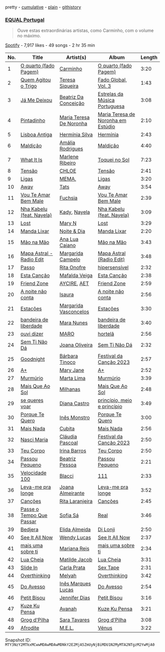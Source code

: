 pretty - [cumulative](/playlists/cumulative/37i9dQZF1DXa3XvSefBFmb.md) - [plain](/playlists/plain/37i9dQZF1DXa3XvSefBFmb) - [githistory](https://github.githistory.xyz/mackorone/spotify-playlist-archive/blob/main/playlists/plain/37i9dQZF1DXa3XvSefBFmb)

### [EQUAL Portugal](https://open.spotify.com/playlist/37i9dQZF1DXa3XvSefBFmb)

> Ouve estas extraordinárias artistas, como Carminho, com o volume no máximo.

[Spotify](https://open.spotify.com/user/spotify) - 7,917 likes - 49 songs - 2 hr 35 min

| No. | Title | Artist(s) | Album | Length |
|---|---|---|---|---|
| 1 | [O quarto \(fado Pagem\)](https://open.spotify.com/track/1qDMm3JN98RlW1u42Jzstn) | [Carminho](https://open.spotify.com/artist/6I1r8xKn6bCeionvZVdzdR) | [O quarto \(fado Pagem\)](https://open.spotify.com/album/2L39HqL0nGDY8Z8dgqKroJ) | 3:20 |
| 2 | [Quem Agitou o Trigo](https://open.spotify.com/track/3lTrw7NLA1r4y2Cs02PKeS) | [Teresa Siqueira](https://open.spotify.com/artist/5eDZoYsYjB3mEOabiPbVA7) | [Fado Global, Vol\. 3](https://open.spotify.com/album/78UfVHhSflXB5M77sy5yEX) | 1:43 |
| 3 | [Já Me Deixou](https://open.spotify.com/track/19MzA3RuQzw4GmAEPVhZbK) | [Beatriz Da Conceição](https://open.spotify.com/artist/65eHtjZey5UkRE7pNFJSTc) | [Estrelas da Música Portuguesa](https://open.spotify.com/album/43BNU5CRBFE4EKbM4Avzhd) | 3:08 |
| 4 | [Pintadinho](https://open.spotify.com/track/50nxe61KbxPVpMhzYR8LmJ) | [Maria Teresa De Noronha](https://open.spotify.com/artist/7n5Uo3hzsVIhOjjvBTFyKY) | [Maria Teresa de Noronha em Estúdio](https://open.spotify.com/album/0akxoOH6qAiyclu6A84JRC) | 2:10 |
| 5 | [Lisboa Antiga](https://open.spotify.com/track/5qfl3GOiB8r72QjYc1SIEf) | [Hermínia Silva](https://open.spotify.com/artist/0u8aWhZhTsf4dPNpJJdu7W) | [Hermínia](https://open.spotify.com/album/2kaGFuAfYSz70gGFJjFq1h) | 2:43 |
| 6 | [Maldição](https://open.spotify.com/track/34yNjpigszjzcYqIIKuAUs) | [Amália Rodrigues](https://open.spotify.com/artist/0DBF33ctUe4yhxKP3eTcCt) | [Maldição](https://open.spotify.com/album/4th660cJKZef4b7QILlbaK) | 4:40 |
| 7 | [What It Is](https://open.spotify.com/track/4EmL09YrvboFZzhKh2IW7f) | [Marlene Ribeiro](https://open.spotify.com/artist/68xgZvZAZc8Iqz9kZUDEDc) | [Toquei no Sol](https://open.spotify.com/album/3q1hEZct2ZR75qQMbLTW1d) | 7:23 |
| 8 | [Tensão](https://open.spotify.com/track/0KqFOhh21c61Qq7aAOMCMu) | [CHLOE](https://open.spotify.com/artist/2sohJUFgwhJEjrbm4QzSfW) | [Tensão](https://open.spotify.com/album/7kSJz69tOWPocv9CNXX8b6) | 2:41 |
| 9 | [Ligas](https://open.spotify.com/track/4kKDAM6GGP4MZ1RLGQfh84) | [MEMA.](https://open.spotify.com/artist/37aohsljYHuwzOG27WiVVY) | [Ligas](https://open.spotify.com/album/6lAcFETq7B6CDMGQZex0Q1) | 3:20 |
| 10 | [Away](https://open.spotify.com/track/0tdRwiHIuFCL1ZbGS4DFse) | [Tats](https://open.spotify.com/artist/6Ao9Z1U6LNvJ6NHXOBWwrI) | [Away](https://open.spotify.com/album/0pjYC3rWHsRmJcjp0tI2P1) | 3:54 |
| 11 | [Vou Te Amar Bem Male](https://open.spotify.com/track/6Dh1GJU0H2Wq9xsI3Xo1KF) | [Fuchsia](https://open.spotify.com/artist/3txfGiTknq9pUF0rA2Y3z3) | [Vou Te Amar Bem Male](https://open.spotify.com/album/0q04Hmxy7HRuIqYfIN6wOB) | 2:39 |
| 12 | [Nha Kabelu \(feat\. Nayela\)](https://open.spotify.com/track/13t0QukUq6xgwBHGRUcV4C) | [Kady](https://open.spotify.com/artist/2tR18g0y9MW8OsxxwzqpIz), [Nayela](https://open.spotify.com/artist/7bJaYw4jbgEpFicu97uMgH) | [Nha Kabelu \(feat\. Nayela\)](https://open.spotify.com/album/4ek95wuvEuOlSNP1DDqp9h) | 3:09 |
| 13 | [Lost](https://open.spotify.com/track/6oT6UlMwU8O4lu3t3nA3s2) | [Mary N](https://open.spotify.com/artist/12bNvbaCaPa9AWxhFyAInb) | [Lost](https://open.spotify.com/album/7bfXUM77oQdx05jN9VKkem) | 3:29 |
| 14 | [Manda Lixar](https://open.spotify.com/track/3VydiQyLcnb48B2hwo3jan) | [Noite & Dia](https://open.spotify.com/artist/310x2pKIxabeKkMosSOGJf) | [Manda Lixar](https://open.spotify.com/album/41W7HnXNNE6YZvyJRspXKo) | 2:20 |
| 15 | [Mão na Mão](https://open.spotify.com/track/1Zv6mhftaA2CRYjiPHZnhB) | [Ana Lua Caiano](https://open.spotify.com/artist/6TeD6DGSCfviinhl40SvYF) | [Mão na Mão](https://open.spotify.com/album/3BYLGQ48u9Gv2Hra4Zl513) | 3:43 |
| 16 | [Mapa Astral \- Radio Edit](https://open.spotify.com/track/1v8HRgcPT6EU8iS72Bus6o) | [Margarida Campelo](https://open.spotify.com/artist/3bbmsol5aDwGqorVdy2s50) | [Mapa Astral \(Radio Edit\)](https://open.spotify.com/album/2A7kftDKfsNnWI19LbGYQ6) | 3:48 |
| 17 | [Passo](https://open.spotify.com/track/412hSQedSdwzOIZHpQ7Otu) | [Rita Onofre](https://open.spotify.com/artist/7vVA69an2aWJ4q8lY5KC9Z) | [hipersensível](https://open.spotify.com/album/02iEIs8KnhR4xxvK301Rin) | 2:32 |
| 18 | [Esta Canção](https://open.spotify.com/track/0fyiPbrQwEvjGtljWwsGh6) | [Mafalda Veiga](https://open.spotify.com/artist/5bD6psQfhLXvadNAD0VttX) | [Esta Canção](https://open.spotify.com/album/5IdHyIM8ZuYVK0yR6XUn2E) | 2:38 |
| 19 | [Friend Zone](https://open.spotify.com/track/4miuy3pvA6hu4P064319An) | [AYCIRE](https://open.spotify.com/artist/0TaEbExGFUq0KXTfQyaiDJ), [AET](https://open.spotify.com/artist/1PSaLNwxWV9e6NCrxNbpIu) | [Friend Zone](https://open.spotify.com/album/4nyYQUcbQiFIoeWKx6ra23) | 2:59 |
| 20 | [A noite não conta](https://open.spotify.com/track/36S4xnUQpRr3it9WPb5Gcy) | [Isaura](https://open.spotify.com/artist/2oiBFya19iAwi0SCaltq1F) | [A noite não conta](https://open.spotify.com/album/5yjLmqBL5vWh37Z8bQVqaw) | 2:56 |
| 21 | [Estações](https://open.spotify.com/track/75WHmcPKPHcV9vvF4sKikH) | [Margarida Vasconcelos](https://open.spotify.com/artist/6R5cBF5xIxveaGIefYV2C9) | [Estações](https://open.spotify.com/album/2j6hIjOJXpWeBxXGJxJlIV) | 3:30 |
| 22 | [bandeira de liberdade](https://open.spotify.com/track/3B0wA2BZso7Y2BY05NWK4G) | [Mara Nunes](https://open.spotify.com/artist/7nwRVzVhK3SkzSRJMZweXO) | [bandeira de liberdade](https://open.spotify.com/album/799cQYqTQt68zMK9elKyvZ) | 3:40 |
| 23 | [ouvi dizer](https://open.spotify.com/track/6zVFjOyyapIpNDZxYQVsnF) | [MARO](https://open.spotify.com/artist/3NP4jJcW3R6qO6rbtnH0wn) | [hortelã](https://open.spotify.com/album/6dvJwQ43S7Q1avsF1wT6XA) | 2:56 |
| 24 | [Sem Ti Não Dá](https://open.spotify.com/track/0kZXuNjVgjmkOpXy0sNvmL) | [Joana Oliveira](https://open.spotify.com/artist/2E0tfKjtPJhGFmkjf7Srjh) | [Sem Ti Não Dá](https://open.spotify.com/album/08I6COxIrblOLfnC5lJ26b) | 2:32 |
| 25 | [Goodnight](https://open.spotify.com/track/2zBVLxBa67NP7rO4wjJMmP) | [Bárbara Tinoco](https://open.spotify.com/artist/10okQWuBo3LEA8HSZ1VUMT) | [Festival da Canção 2023](https://open.spotify.com/album/57v1ACsenMa34vYqhuLl0d) | 2:57 |
| 26 | [A+](https://open.spotify.com/track/2gGsuFVySFk1lMI2QNRHl1) | [Mary Jane](https://open.spotify.com/artist/7De3aXysEvuHh3pEGZqBau) | [A+](https://open.spotify.com/album/057KMRdPqQAKKZkwbkylzh) | 2:52 |
| 27 | [Murmúrio](https://open.spotify.com/track/7apGWzMY7mKXvXCaHQRbQe) | [Marta Lima](https://open.spotify.com/artist/5Q7g0NhLOVj7lWu5xCxDZR) | [Murmúrio](https://open.spotify.com/album/5KIY5eNy4wevvR4jewoLsO) | 3:39 |
| 28 | [Mais Que Ao Sol](https://open.spotify.com/track/1kf99fR0FT7l5FqRZJFFU5) | [Milhanas](https://open.spotify.com/artist/4NbHlXvmfisJ4e9tNkTqgC) | [Mais Que Ao Sol](https://open.spotify.com/album/6O0yU301cnqGnwPKSEVlxI) | 2:48 |
| 29 | [se queres voar](https://open.spotify.com/track/2ZBrnF19ERWXnHh51bAU3u) | [Diana Castro](https://open.spotify.com/artist/2t3v2bgUBkSgqDI6uxrFy5) | [princípio, meio e princípio](https://open.spotify.com/album/63GCAXXM4x4TiKh4y2Ab1j) | 3:49 |
| 30 | [Porque Te Quero](https://open.spotify.com/track/0iJptOrvbjgJa798gg26JU) | [Inês Monstro](https://open.spotify.com/artist/4dh79sEeMKuEsZhkojV8xQ) | [Porque Te Quero](https://open.spotify.com/album/5q6pNPwtNtbSDg63uxlasO) | 3:00 |
| 31 | [Mais Nada](https://open.spotify.com/track/2DDBR1QD9d9Qjg0a1hwOAJ) | [Cubita](https://open.spotify.com/artist/22uy6DyvpF9Vt2PMWSm5di) | [Mais Nada](https://open.spotify.com/album/4qUns8RK2Sjqz9lHKCbPhT) | 2:56 |
| 32 | [Nasci Maria](https://open.spotify.com/track/0FAPQ3VoLG7uLNKZmHnMCA) | [Cláudia Pascoal](https://open.spotify.com/artist/4mgrIhoYnm5QMXkDHhPaDJ) | [Festival da Canção 2023](https://open.spotify.com/album/57v1ACsenMa34vYqhuLl0d) | 2:50 |
| 33 | [Teu Corpo](https://open.spotify.com/track/0iMMM4RZlHlAzO6SUoTZem) | [Irina Barros](https://open.spotify.com/artist/1oXW86kOCopYzoAWOOc6gj) | [Teu Corpo](https://open.spotify.com/album/6glIpMZ4hkezv8VuF80j63) | 2:50 |
| 34 | [Passou Pequeno](https://open.spotify.com/track/0ohdExEZpNZCReMi4NrOP7) | [Beatriz Pessoa](https://open.spotify.com/artist/1AjFyEQi181yA1Cgh9uWSe) | [Passou Pequeno](https://open.spotify.com/album/1pclHOZaSB1fJsJe0MIl85) | 2:21 |
| 35 | [Velocidade 100](https://open.spotify.com/track/71BEpCsaghvoqCokoDQlFj) | [Blacci](https://open.spotify.com/artist/36Hz9bJe0iBjUpTqpmEGak) | [111](https://open.spotify.com/album/1OoCCcETPlWoy5d30icbcL) | 2:33 |
| 36 | [Leva\-me pra longe](https://open.spotify.com/track/2ooMTOZdj0jsR2Xj9ZHav8) | [Joana Almeirante](https://open.spotify.com/artist/4sjur6yJyz7QCyNpiG5Ynm) | [Leva\-me pra longe](https://open.spotify.com/album/0OiKRNZX1UrfSDi2vz5gGY) | 3:52 |
| 37 | [Canções](https://open.spotify.com/track/6x9bglWe8qLfdiBChTtvev) | [Rita Laranjeira](https://open.spotify.com/artist/735I0mtgf6ECtaqLkSEX9b) | [Canções](https://open.spotify.com/album/1KTQHjoc00DPwxacsgoVhK) | 2:45 |
| 38 | [Passe o Tempo Que Passar](https://open.spotify.com/track/0aQ6IYh4Lm26D3zgnfOMSB) | [Sofia Sá](https://open.spotify.com/artist/3aW6RxzukHbcKH5Y7z2bfB) | [Real](https://open.spotify.com/album/4ZWhY76iZfpDJZZKJWdHOt) | 3:46 |
| 39 | [Bedjera](https://open.spotify.com/track/2culheBFhYoCNLlInqal27) | [Elida Almeida](https://open.spotify.com/artist/4QMgntJ821xE1UtdWtJWbd) | [Di Lonji](https://open.spotify.com/album/0kb93KvSbYc3FNm06kVzLm) | 2:50 |
| 40 | [See It All Now](https://open.spotify.com/track/0e8yFDAkJbdBMFgdBjQUTJ) | [Wendy Lucas](https://open.spotify.com/artist/0QS3e81yxqcAh6izLUEa3a) | [See It All Now](https://open.spotify.com/album/6LzPfyQ08tHtzA7oRGzT10) | 2:37 |
| 41 | [mais uma sobre ti](https://open.spotify.com/track/0XURI3XUhHQhAp2WXgJfSB) | [Mariana Reis](https://open.spotify.com/artist/7H5gc6iAgqhJ4my9n3kdMV) | [mais uma sobre ti](https://open.spotify.com/album/0sSKDFPVWgZcuWSJ2SmxT7) | 2:34 |
| 42 | [Lua Cheia](https://open.spotify.com/track/0zFIRIQUEMYoxQPZmzIFCA) | [Matilde Jacob](https://open.spotify.com/artist/1h7kvRfDWr2EcsNdan58Zo) | [Lua Cheia](https://open.spotify.com/album/5HEAtn0wQeYHqKGb8j3VGk) | 3:31 |
| 43 | [Slide In](https://open.spotify.com/track/5FpmUQmFqnMJawIgVBaHDL) | [Carla Prata](https://open.spotify.com/artist/7vWp4MLdsECG1Dmu5NDLRS) | [Sex Tape](https://open.spotify.com/album/0SxefLTrrnsRHeYTAphtl4) | 2:31 |
| 44 | [Overthinking](https://open.spotify.com/track/64lehEwmtmiB607vXFShyn) | [Melyah](https://open.spotify.com/artist/7M3xFnNddpYffPgjzpt7f1) | [Overthinking](https://open.spotify.com/album/3Q8Yoh0bEjDauYjmDYkUjV) | 3:42 |
| 45 | [Do Avesso](https://open.spotify.com/track/14KppUA3maAc8Ejg7FOMqB) | [Inês Marques Lucas](https://open.spotify.com/artist/6eVIiykMS1MiFG8AkH7ILn) | [Do Avesso](https://open.spotify.com/album/222C9tZ74yMxKjAj5PVZvs) | 2:54 |
| 46 | [Petit Bisou](https://open.spotify.com/track/0mCsCroSE4nOGlYRh7UoFG) | [Jennifer Dias](https://open.spotify.com/artist/45qwEAGFSoIAhlRJqYZIml) | [Petit Bisou](https://open.spotify.com/album/0DCv4x92Mk2n8BFjsFftIS) | 3:16 |
| 47 | [Kuze Ku Pensa](https://open.spotify.com/track/3NSovuWMtqEZ34qYD3IuAA) | [Avanah](https://open.spotify.com/artist/4kS6NC6K4IAwuwuaAazVFY) | [Kuze Ku Pensa](https://open.spotify.com/album/3xZygu40TJFxSsJ0dQE7lu) | 3:21 |
| 48 | [Grog d'Pilha](https://open.spotify.com/track/38y0HYQgnw8Y6VuTOAFmkx) | [Sara Tavares](https://open.spotify.com/artist/57zZoaRDFEjqRwq6FlT0va) | [Grog d'Pilha](https://open.spotify.com/album/1FUTIJ9OdcQ86eiSW4FUxo) | 3:08 |
| 49 | [Afrodite](https://open.spotify.com/track/2LGTy30DW5wJCgb5Pe8l4e) | [M.E.L.](https://open.spotify.com/artist/5TytmV5wOLkMz6rSdCuNDi) | [Vénus](https://open.spotify.com/album/0AjthOqi7OncysYtbw1eUd) | 3:22 |

Snapshot ID: `MTY3NzY2MTkxMCwwMDAwMDAwMDNkY2E2MjA5ZmUyNjBiMDU1N2MyMTA2NTgzM2YwMjA0`
